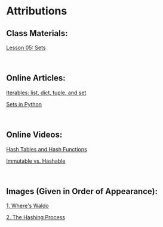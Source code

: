 # Attributions

## Class Materials:
[Lesson 05: Sets](https://byui-cse.github.io/cse212-course/lesson05/05-prepare.html)

&nbsp;
## Online Articles:
[Iterables: list, dict, tuple, and set](https://python.cogsci.nl/basic/iterables/)

[Sets in Python](https://realpython.com/python-sets/)

&nbsp;
## Online Videos:
[Hash Tables and Hash Functions](https://www.youtube.com/watch?v=KyUTuwz_b7Q)

[Immutable vs. Hashable](https://realpython.com/lessons/immutable-vs-hashable/)

&nbsp;
## Images (Given in Order of Appearance):
[1. Where's Waldo](https://www.fastcompany.com/40552403/wheres-waldo-in-google-maps-and-heres-how-he-got-there)

[2. The Hashing Process](https://afteracademy.com/blog/the-concept-of-hashing-in-programming/)